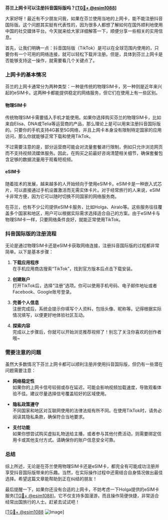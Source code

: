 **芬兰上网卡可以注册抖音国际版吗？[[TG💪+ @esim1088](https://t.me/s/esim1088)]**

大家好呀！最近有不少朋友问我，如果在芬兰使用当地的上网卡，能不能注册抖音国际版。这个问题其实挺有代表性的，因为很多人都想了解如何在国外顺利地使用中国的社交媒体平台。今天就来给大家详细解答一下，顺便分享一些相关的实用信息。

首先，让我们明确一点：抖音国际版（TikTok）是可以在全球范围内使用的，只要你有一个可用的网络连接，就可以轻松下载并注册。但是，具体到芬兰上网卡是否能够支持这一操作，就需要看几个关键点了。

### 上网卡的基本情况

芬兰的上网卡通常分为两种类型：一种是传统的物理SIM卡，另一种则是近年来兴起的eSIM卡。这两种卡都能提供稳定的网络服务，但它们在使用上有一些区别。

#### 物理SIM卡

传统物理SIM卡需要插入手机才能使用。如果你选择购买芬兰的物理SIM卡，比如来自Elisa、DNA或Telia等运营商的产品，那么理论上是可以用来注册抖音国际版的。只要你的手机支持4G甚至5G网络，并且上网卡本身没有限制特定国家的应用访问，那么你就能够正常下载和使用TikTok。

不过需要注意的是，部分运营商可能会对流量套餐进行限制，例如只允许浏览网页而不支持视频流媒体服务。因此，在购买之前最好咨询清楚相关细节，确保套餐包含足够的数据流量用于观看短视频。

#### eSIM卡

随着技术的发展，越来越多的人开始倾向于使用eSIM卡。eSIM卡是一种嵌入式芯片，可以直接通过手机设置激活而无需实体卡片。对于经常旅行的人来说，eSIM卡非常方便，因为它可以随时切换不同国家的网络服务商。

在芬兰，也有不少公司提供eSIM卡服务，比如Holga、Airalo等。这些服务往往覆盖多个国家和地区，用户可以根据实际需求选择适合自己的方案。由于eSIM卡与物理SIM卡一样，只要网络条件良好，就能正常使用TikTok。

### 抖音国际版的注册流程

无论是通过物理SIM卡还是eSIM卡获取网络连接，注册抖音国际版的过程都非常简单。以下是基本步骤：

1. **下载应用程序**  
   在手机应用商店搜索“TikTok”，找到官方版本后点击下载安装。

2. **创建账户**  
   打开TikTok后，选择“注册”选项。你可以使用手机号码、电子邮件地址或者Facebook、Google账号登录。

3. **完善个人信息**  
   注册完成后，系统会提示你填写个人资料，包括头像、昵称等。记得根据实际情况填写，以便更好地体验社区互动。

4. **探索内容**  
   完成以上步骤后，你就可以开始浏览推荐视频了！别忘了关注你喜欢的创作者哦~

### 需要注意的问题

虽然大多数情况下芬兰上网卡都可以顺利注册并使用抖音国际版，但仍有一些潜在问题需要注意：

- **网络稳定性**  
  如果你的上网卡信号较弱或存在延迟，可能会影响视频加载速度，导致观看体验不佳。建议尽量选择信号覆盖较好的区域使用。

- **隐私政策遵守**  
  不同国家和地区对互联网使用的法律法规有所不同。在使用TikTok时，请务必阅读其隐私条款，确保符合当地要求。

- **支付功能**  
  如果你想尝试购买虚拟礼物送给主播，或者参与其他付费活动，则需要绑定信用卡或其他支付方式。请确保你的账户信息安全可靠。

### 总结

综上所述，无论是在芬兰使用物理SIM卡还是eSIM卡，都完全有可能成功注册并享受抖音国际版带来的乐趣。当然，在实际操作过程中还需结合自身情况做出最佳选择。希望这篇文章能帮助到正在纠结的朋友！

最后提醒一下，如果你还没有合适的上网卡，不妨考虑一下Holga提供的eSIM卡服务[[TG💪+ @esim1088](https://t.me/s/esim1088)]。它不仅支持多国漫游，而且操作简便快捷，非常适合经常出国旅行的人士。赶紧去试试吧！

[[TG💪+ @esim1088](https://t.me/s/esim1088) ![Image](https://i.postimg.cc/4NQfJmqS/Snipaste-2025-05-13-00-14-12.png)]
